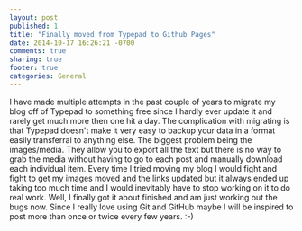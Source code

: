 ```yaml
---
layout: post
published: 1
title: "Finally moved from Typepad to Github Pages"
date: 2014-10-17 16:26:21 -0700
comments: true
sharing: true
footer: true
categories: General 
---
```


I have made multiple attempts in the past couple of years to migrate my blog off of Typepad to something free since I hardly ever update it and rarely get much more then one hit a day.  The complication with migrating is that Typepad doesn't make it very easy to backup your data in a format easily transferral to anything else.  The biggest problem being the images/media.  They allow you to export all the text but there is no way to grab the media without having to go to each post and manually download each individual item.  Every time I tried moving my blog I would fight and fight to get my images moved and the links updated but it always ended up taking too much time and I would inevitably have to stop working on it to do real work.  Well, I finally got it about finished and am just working out the bugs now.  Since I really love using Git and GitHub maybe I will be inspired to post more than once or twice every few years. :-)
